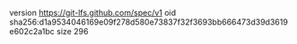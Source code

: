 version https://git-lfs.github.com/spec/v1
oid sha256:d1a9534046169e09f278d580e73837f32f3693bb666473d39d3619e602c2a1bc
size 296
